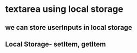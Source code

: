 # textarea using local storage
## we can store userInputs in local storage
## Local Storage- setItem, getItem